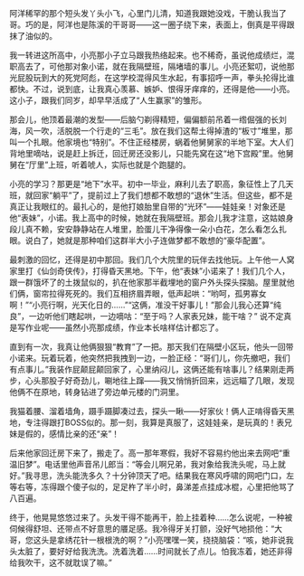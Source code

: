 阿洋稀罕的那个短头发丫头小飞，心里门儿清，知道我跟她没戏，干脆认我当了哥。巧的是，阿洋也是陈溪的干哥哥——这一圈子绕下来，表面上，倒真是平得跟抹了油似的。

我一转进这所高中，小亮那小子立马跟我热络起来。也不稀奇，虽说他成绩烂，混职高去了，可他那对象小诺，就在我隔壁班，隔堵墙的事儿。小亮还絮叨，说他那光屁股玩到大的死党阿彪，在这学校混得风生水起，有事招呼一声，拳头抡得比谁都快。不过，说到底，让我真心羡慕、嫉妒、恨得牙痒痒的，还得是他——小亮。这小子，跟我们同岁，却早早活成了“人生赢家”的雏形。

那会儿，他顶着最潮的发型——后脑勺剃得精短，偏偏额前吊着一绺倔强的长刘海，风一吹，活脱脱一个行走的“三毛”。放在我们这帮土得掉渣的“板寸”堆里，那叫一个扎眼。他家境也“特别”。不住正经楼房，蜗着他舅舅家的半地下室。大人们背地里嘀咕，说是赶上拆迁，回迁房还没影儿，只能先窝在这“地下宫殿”里。他舅舅在“厅里”上班，听着唬人，实际也就是个跑腿的。

小亮的学习？那更是“地下”水平。初中一毕业，麻利儿去了职高，象征性上了几天班，就回家“躺平”了，提前过上了我们想都不敢想的“退休”生活。但这些，都不是真正让我眼红的。最扎心的，是他打娘胎里自带的“光环”——娃娃亲！对象还是他“表妹”，小诺。我上高中的时候，她就在我隔壁班。那会儿我才注意，这姑娘身段儿真不赖，安安静静站在人堆里，脸蛋儿干净得像一朵小白花，怎么看怎么扎眼。说白了，她就是那种咱们这群半大小子连做梦都不敢想的“豪华配置”。

最刺激的回忆，还得是初中那回。我们几个大院里的玩伴去找他玩。上午他一人窝家里打《仙剑奇侠传》，打得昏天黑地。下午，他“表妹”小诺来了！我们几个人，跟一群饿坏了的土拨鼠似的，扒在他家那半截埋地的窗户外头探头探脑。屋里就他们俩，窗帘拉得死死的。我们互相挤眉弄眼，低声起哄：“哟呵，孤男寡女啊！”“小亮行啊，光天化日的……”“这俩，准没干好事儿！”那会儿我心还算“纯良”，一边听他们瞎起哄，一边嘀咕：“至于吗？人家表兄妹，能干啥？” 说不定真是写作业呢——虽然小亮那成绩，作业本长啥样估计都忘了。

直到有一次，我真让他俩狠狠“教育”了一把。那天我们在隔壁小区玩，他头一回带小诺来。玩着玩着，他突然把我拽到一边，一脸正经：“哥们儿，你先撤吧，我们有点事儿。”我装作屁颠屁颠回家了，心里纳闷儿，这俩还能有啥事儿？结果刚走两步，心头那股子好奇劲儿，唰地往上蹿——我又悄悄折回来，远远瞄了几眼，发现他俩不在原地，转身钻进了旁边单元楼的门洞里。

我猫着腰、溜着墙角，蹑手蹑脚凑过去，探头一瞅——好家伙！俩人正啃得昏天黑地，专注得跟打BOSS似的。那一刻，我算是真服了，这娃娃亲，是玩真的！表兄妹是假的，感情比亲的还“亲”！

后来他家回迁房下来了，搬走了。高一那年寒假，我好不容易约他出来去网吧“重温旧梦”。电话里他声音吊儿郎当：“等会儿啊兄弟，我对象给我洗头呢，马上就好。”我寻思，洗头能洗多久？十分钟顶天了吧。结果我在寒风呼啸的网吧门口，左等右等，冻得跟个傻子似的，足足杵了半小时，鼻涕差点挂成冰棍，心里把他骂了八百遍。

终于，他晃晃悠悠过来了。头发干得不能再干，脸上挂着种……怎么说呢，一种被伺候得舒坦、还带点不好意思的餍足感。我冷得牙关打颤，没好气地损他：“大哥，您这头是拿绣花针一根根洗的啊？”小亮嘿嘿一笑，挠挠脑袋：“咳，她非说我头太脏了，要好好给我洗洗。洗着洗着……时间就长了点儿。怕我冻着，她还非得给我吹干，这不就耽误了嘛。”
